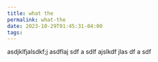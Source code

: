 ```yaml
---
title: what the
permalink: what-the
date: 2023-10-29T01:45:31-04:00
tags:
---
```


asdjklfjalsdkf;j asdflaj sdf a sdlf ajslkdf jlas df a sdf
